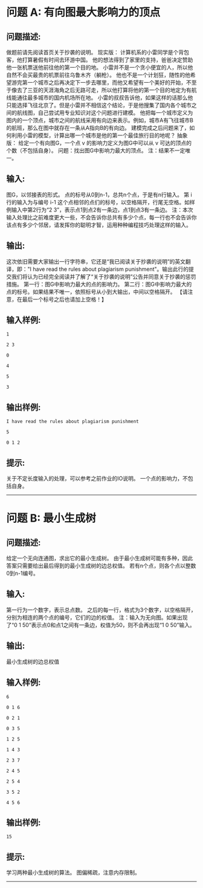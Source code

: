 # 问题 A: 有向图最大影响力的顶点
## 问题描述:
做题前请先阅读首页关于抄袭的说明。    现实版：    	计算机系的小雷同学是个背包客，他打算暑假有时间去环游中国。     	他的想法得到了家里的支持，爸爸决定赞助他一张机票送他前往他的第一个目的地。     	小雷并不是一个贪小便宜的人，所以他自然不会买最贵的机票前往乌鲁木齐（躺枪）。     	他也不是一个计划狂，随性的他希望游完第一个城市之后再决定下一步去哪里，而他又希望有一个美好的开始，不至于像去了三亚的天涯海角之后无路可走，所以他打算将他的第一个目的地定为有航线能通往最多城市的国内机场所在地。     	小雷的叔叔告诉他，如果这样的话那么他只能选择飞往北京了。但是小雷并不相信这个结论，于是他搜集了国内各个城市之间的航线图，自己尝试用专业知识对这个问题进行建模。     	他把每一个城市定义为图内的一个顶点，城市之间的航线采用有向边来表示。例如，城市A有飞往城市B的航班，那么在图中就存在一条从A指向B的有向边。     	建模完成之后问题来了，如何利用小雷的模型，计算出哪一个城市是他的第一个最佳旅行目的地呢？    抽象版：    	给定一个有向图G，一个点 v 的影响力定义为图G中可以从 v 可达的顶点的个数（不包括自身）。     	问题：找出图G中影响力最大的顶点。     	注：结果不一定唯一。
## 输入:
图G，以邻接表的形式。     	点的标号从0到n-1，总共n个点，于是有n行输入。     	第 i 行的输入为与编号 i-1 这个点相邻的点们的标号，以空格隔开，行尾无空格。如样例输入中第2行为“2 3”，表示点1到点2有一条边，点1到点3有一条边。     	注：本次输入处理比之前难度更大一些，不会告诉你总共有多少个点，每一行也不会告诉你该点有多少个邻居，请发挥你的聪明才智，运用种种编程技巧处理这样的输入。
## 输出:
这次依旧需要大家输出一行字符串，它还是“我已阅读关于抄袭的说明”的英文翻译，即："I have read the rules about plagiarism punishment"。输出此行的提交我们将认为已经完全阅读并了解了“关于抄袭的说明”公告并同意关于抄袭的惩罚措施。    	第一行：图G中影响力最大的点的影响力。     	第二行：图G中影响力最大的点的标号。如果结果不唯一，依照标号从小到大输出，中间以空格隔开。     	【请注意，在最后一个标号之后也请加上空格！】
## 输入样例:
```
1
2 3
0
4
5
3
```
## 输出样例:
```
I have read the rules about plagiarism punishment
5
0 1 2
```
## 提示:
关于不定长度输入的处理，可以参考之前作业的IO说明。  一个点的影响力，不包括自身。

---
# 问题 B: 最小生成树
## 问题描述:
给定一个无向连通图，求出它的最小生成树。     	由于最小生成树可能有多种，因此答案只需要给出最后得到的最小生成树的边总权值。     	若有n个点，则各个点以整数0到n-1编号。
## 输入:
第一行为一个数字，表示总点数。     	之后的每一行，格式为3个数字，以空格隔开，分别为相连的两个点的编号，它们的边的权值。     	注：输入为无向图。如果出现了“0 1 50”表示点0和点1之间有一条边，权值为50，则不会再出现“1 0 50”输入。
## 输出:
最小生成树的边总权值
## 输入样例:
```
6
0 1 6
0 2 1
0 3 5
1 2 5
1 4 3
2 3 7
2 4 5
2 5 4
3 5 2
4 5 6
```
## 输出样例:
```
15
```
## 提示:
学习两种最小生成树的算法。  图偏稀疏，注意内存限制。

---
